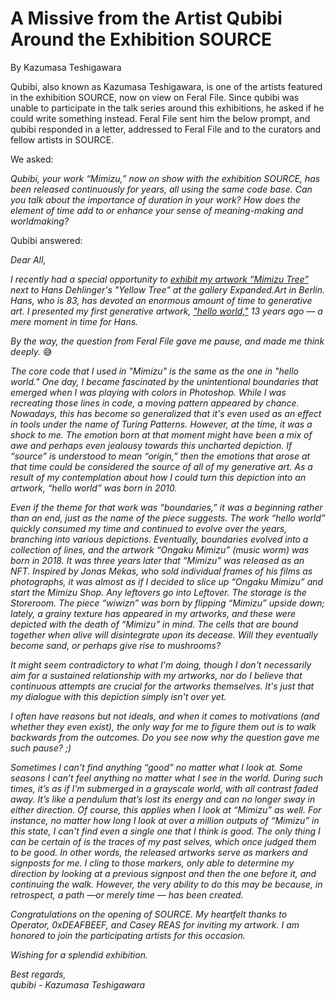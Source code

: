 # A Missive from the Artist Qubibi Around the Exhibition SOURCE
By Kazumasa Teshigawara

Qubibi, also known as Kazumasa Teshigawara, is one of the artists featured in the exhibition SOURCE, now on view on Feral File. Since qubibi was unable to participate in the talk series around this exhibitions, he asked if he could write something instead. Feral File sent him the below prompt, and qubibi responded in a letter, addressed to Feral File and to the curators and fellow artists in SOURCE. 

We asked: 

_Qubibi, your work “Mimizu,” now on show with the exhibition SOURCE, has been released continuously for years, all using the same code base. Can you talk about the importance of duration in your work? How does the element of time add to or enhance your sense of meaning-making and worldmaking?_

Qubibi answered: 

_Dear All,_

_I recently had a special opportunity to [exhibit my artwork “Mimizu Tree”](https://twitter.com/qubibien/status/1696492125805011024) next to Hans Dehlinger's "Yellow Tree" at the gallery Expanded.Art in Berlin. Hans, who is 83, has devoted an enormous amount of time to generative art. I presented my first generative artwork, ["hello world,"](https://vimeo.com/243842004) 13 years ago — a mere moment in time for Hans._

_By the way, the question from Feral File gave me pause, and made me think deeply._ 😅

_The core code that I used in "Mimizu" is the same as the one in "hello world." One day, I became fascinated by the unintentional boundaries that emerged when I was playing with colors in Photoshop. While I was recreating those lines in code, a moving pattern appeared by chance. Nowadays, this has become so generalized that it's even used as an effect in tools under the name of Turing Patterns. However, at the time, it was a shock to me. The emotion born at that moment might have been a mix of awe and perhaps even jealousy towards this uncharted depiction. If “source” is understood to mean “origin,” then the emotions that arose at that time could be considered the source of all of my generative art. As a result of my contemplation about how I could turn this depiction into an artwork, “hello world” was born in 2010._

_Even if the theme for that work was “boundaries,” it was a beginning rather than an end, just as the name of the piece suggests. The work “hello world” quickly consumed my time and continued to evolve over the years, branching into various depictions. Eventually, boundaries evolved into a collection of lines, and the artwork “Ongaku Mimizu” (music worm) was born in 2018. It was three years later that “Mimizu” was released as an NFT. Inspired by Jonas Mekas, who sold individual frames of his films as photographs, it was almost as if I decided to slice up “Ongaku Mimizu” and start the Mimizu Shop. Any leftovers go into Leftover. The storage is the Storeroom. The piece “wiwizn” was born by flipping “Mimizu” upside down; lately, a grainy texture has appeared in my artworks, and these were depicted with the death of “Mimizu” in mind. The cells that are bound together when alive will disintegrate upon its decease. Will they eventually become sand, or perhaps give rise to mushrooms?_

_It might seem contradictory to what I'm doing, though I don't necessarily aim for a sustained relationship with my artworks, nor do I believe that continuous attempts are crucial for the artworks themselves. It's just that my dialogue with this depiction simply isn't over yet._

_I often have reasons but not ideals, and when it comes to motivations (and whether they even exist), the only way for me to figure them out is to walk backwards from the outcomes. Do you see now why the question gave me such pause? ;)_

_Sometimes I can't find anything “good” no matter what I look at. Some seasons I can’t feel anything no matter what I see in the world. During such times, it’s as if I’m submerged in a grayscale world, with all contrast faded away. It’s like a pendulum that’s lost its energy and can no longer sway in either direction. Of course, this applies when I look at “Mimizu” as well. For instance, no matter how long I look at over a million outputs of “Mimizu” in this state, I can't find even a single one that I think is good. The only thing I can be certain of is the traces of my past selves, which once judged them to be good. In other words, the released artworks serve as markers and signposts for me. I cling to those markers, only able to determine my direction by looking at a previous signpost and then the one before it, and continuing the walk. However, the very ability to do this may be because, in retrospect, a path —or merely time — has been created._

_Congratulations on the opening of SOURCE. My heartfelt thanks to Operator, 0xDEAFBEEF, and Casey REAS for inviting my artwork. I am honored to join the participating artists for this occasion._

_Wishing for a splendid exhibition._

_Best regards,_
<br />_qubibi - Kazumasa Teshigawara_
